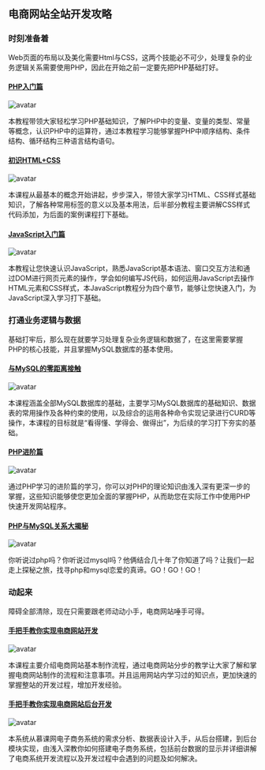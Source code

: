 ## 电商网站全站开发攻略

### 时刻准备着

Web页面的布局以及美化需要Html与CSS，这两个技能必不可少，处理复杂的业务逻辑关系需要使用PHP，因此在开始之前一定要先把PHP基础打好。

#### [PHP入门篇](https://www.imooc.com/learn/54)

![avatar](https://img4.mukewang.com/53daee770001dd0706000338-240-135.jpg)

本教程带领大家轻松学习PHP基础知识，了解PHP中的变量、变量的类型、常量等概念，认识PHP中的运算符，通过本教程学习能够掌握PHP中顺序结构、条件结构、循环结构三种语言结构语句。

#### [初识HTML+CSS](https://www.imooc.com/learn/9)

![avatar](https://img4.mukewang.com/529dc3380001379906000338-240-135.jpg)

本课程从最基本的概念开始讲起，步步深入，带领大家学习HTML、CSS样式基础知识，了解各种常用标签的意义以及基本用法，后半部分教程主要讲解CSS样式代码添加，为后面的案例课程打下基础。

#### [JavaScript入门篇](https://www.imooc.com/learn/36)

![avatar](https://img1.mukewang.com/53e1d0470001ad1e06000338-240-135.jpg)

本教程让您快速认识JavaScript，熟悉JavaScript基本语法、窗口交互方法和通过DOM进行网页元素的操作，学会如何编写JS代码，如何运用JavaScript去操作HTML元素和CSS样式，本JavaScript教程分为四个章节，能够让您快速入门，为JavaScript深入学习打下基础。

### 打通业务逻辑与数据

基础打牢后，那么现在就要学习处理复杂业务逻辑和数据了，在这里需要掌握PHP的核心技能，并且掌握MySQL数据库的基本使用。

#### [与MySQL的零距离接触](https://www.imooc.com/learn/122)

![avatar](https://img4.mukewang.com/570756b0000146fc06000338-240-135.jpg)

本课程涵盖全部MySQL数据库的基础，主要学习MySQL数据库的基础知识、数据表的常用操作及各种约束的使用，以及综合的运用各种命令实现记录进行CURD等操作，本课程的目标就是“看得懂、学得会、做得出”，为后续的学习打下夯实的基础。

#### [PHP进阶篇](https://www.imooc.com/learn/26)

![avatar](https://img3.mukewang.com/572b06470001a42e06000338-240-135.jpg)

通过PHP学习的进阶篇的学习，你可以对PHP的理论知识由浅入深有更深一步的掌握，这些知识能够使您更加全面的掌握PHP，从而助您在实际工作中使用PHP快速开发网站程序。

#### [PHP与MySQL关系大揭秘](https://www.imooc.com/learn/116)

![avatar](https://img1.mukewang.com/5387e32e000196cb06000338-240-135.jpg)

你听说过php吗？你听说过mysql吗？他俩结合几十年了你知道了吗？让我们一起走上探秘之旅，找寻php和mysql恋爱的真谛。GO！GO！GO！

### 动起来

障碍全部清除，现在只需要跟老师动动小手，电商网站唾手可得。

#### [手把手教你实现电商网站开发](https://www.imooc.com/learn/100)

![avatar](https://img3.mukewang.com/53c4bf8200011aac06000338-240-135.jpg)

本课程主要介绍电商网站基本制作流程，通过电商网站分步的教学让大家了解和掌握电商网站制作的流程和注意事项。并且运用网站内学习过的知识点，更加快速的掌握整站的开发过程，增加开发经验。

#### [手把手教你实现电商网站后台开发](https://www.imooc.com/learn/148)

![avatar](https://img1.mukewang.com/53c4bf6d00015b0106000338-240-135.jpg)

本系统从慕课网电子商务系统的需求分析、数据表设计入手，从后台搭建，到后台模块实现，由浅入深教你如何搭建电子商务系统，包括前台数据的显示并详细讲解了电商系统开发流程以及开发过程中会遇到的问题及如何解决。

